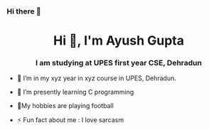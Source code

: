 ### Hi there 👋

<h1 align="center">Hi 👋, I'm Ayush Gupta </h1> 
<h3 align="center">I am studying at UPES first year CSE, Dehradun</h3> 
 
- 🔭 I’m in my xyz year in xyz course in UPES, Dehradun. 
- 🌱 I’m presently learning C programming
- 💬My hobbies are playing football
 
- ⚡ Fun fact about me : I love sarcasm
 
